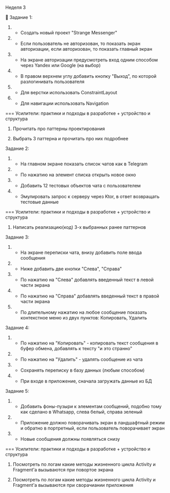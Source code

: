 Неделя 3

📝  Задание 1:

1. + Создать новый проект "Strange Messenger"

2. + Если пользователь не авторизован, то показать экран авторизации, если авторизован, то показать главный экран

3. + На экране авторизации предусмотреть вход одним способом через Yandex или Google (на выбор)

4. + В правом верхнем углу добавить кнопку "Выход", по которой разлогинивать пользователя

5. + Для верстки использовать ConstraintLayout

6. + Для навигации использовать Navigation


=== Усилители: практики и подходы в разработке + устройство и структура

1. Прочитать про паттерны проектирования

2. Выбрать 3 паттерна и прочитать про них подробнее

Задание 2:

1. + На главном экране показать список чатов как в Telegram

2. + По нажатию на элемент списка открыть новое окно 

3. + Добавить 12 тестовых объектов чата с пользователем

4. + Эмулировать запрос к серверу через Ktor, в ответ возвращать тестовые данные

=== Усилители: практики и подходы в разработке + устройство и структура

1. Написать реализацию(код) 3-х выбранных ранее паттернов

Задание 3:

1. + На экране переписки чата, внизу добавить поле ввода сообщения

2. + Ниже добавить две кнопки "Слева", "Справа"

3. + По нажатию на "Слева" добавлять введенный текст в левой части экрана

4. + По нажатию на "Справа" добавлять введенный текст в правой части экрана

5. + По длительному нажатию на любое сообщение показать контекстное меню из двух пунктов: Копировать, Удалить
  
Задание 4:

1. + По нажатию на "Копировать" - копировать текст сообщения в буфер обмена, добавлять к тексту "и это странно"

2. + По нажатию на "Удалить" - удалять сообщение из чата

3. + Сохранять переписку в базу данных (любым способом)

4. + При входе в приложение, сначала загружать данные из БД

Задание 5:

1. + Добавить фоны-пузыри к элементам сообщений, подобно тому как сделано в Whatsapp, слева белый, справа зеленый

2. + Приложение должно поворачивать экран в ландшафтный режим и обратно в портретный, если пользователь поворачивает экран

3. + Новые сообщения должны появляться снизу

=== Усилители: практики и подходы в разработке + устройство и структура

1. Посмотреть по логам какие методы жизненного цикла Activity и Fragment'а вызываются при повортое экрана

2. Посмотреть по логам какие методы жизненного цикла Activity и Fragment'а вызываются при сворачиании приложения

